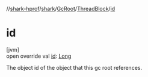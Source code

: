 //[shark-hprof](../../../../index.md)/[shark](../../index.md)/[GcRoot](../index.md)/[ThreadBlock](index.md)/[id](id.md)

# id

[jvm]\
open override val [id](id.md): [Long](https://kotlinlang.org/api/latest/jvm/stdlib/kotlin/-long/index.html)

The object id of the object that this gc root references.
